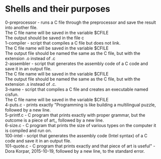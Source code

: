 <h1>Shells and their purposes</h1>
<p>
0-preprocessor - runs a C file through the preprocessor and save the result into another file.<br>
The C file name will be saved in the variable $CFILE<br>
The output should be saved in the file c<br>
1-compiler - script that compiles a C file but does not link.<br>
The C file name will be saved in the variable $CFILE<br>
The output file should be named the same as the C file, but with the extension .o instead of .c<br>
2-assembler - script that generates the assembly code of a C code and save it in an output file.<br>
The C file name will be saved in the variable $CFILE<br>
The output file should be named the same as the C file, but with the extension .s instead of .c.<br>
3-name - script that compiles a C file and creates an executable named cisfun.<br>
The C file name will be saved in the variable $CFILE<br>
4-puts.c - prints exactly "Programming is like building a multilingual puzzle, followed by a new line.<br>
5-printf.c - C program that prints exactly with proper grammar, but the outcome is a piece of art,, followed by a new line.<br>
6-size.c - C program that prints the size of various types on the computer it is compiled and run on.<br>
100-intel - script that generates the assembly code (Intel syntax) of a C code and save it in an output file.<br>
101-quote.c - C program that prints exactly and that piece of art is useful" - Dora Korpar, 2015-10-19, followed by a new line, to the standard error.<br>
</p>